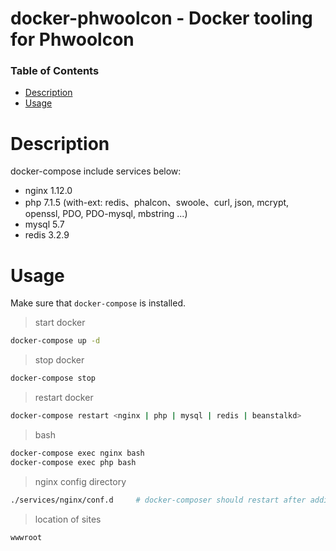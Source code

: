 # docker-phwoolcon - Docker tooling for Phwoolcon


### Table of Contents

* [Description](#description)
* [Usage](#usage)

Description
===========

docker-compose include services below:

* nginx 1.12.0
* php 7.1.5 (with-ext: redis、phalcon、swoole、curl, json, mcrypt, openssl, PDO, PDO-mysql, mbstring ...)
* mysql 5.7
* redis 3.2.9

Usage
=====

Make sure that `docker-compose` is installed.

> start docker

```bash
docker-compose up -d
```

> stop docker

```bash
docker-compose stop
```

> restart docker

```bash
docker-compose restart <nginx | php | mysql | redis | beanstalkd>
```

> bash

```bash
docker-compose exec nginx bash
docker-compose exec php bash
```

> nginx config directory

```bash
./services/nginx/conf.d     # docker-composer should restart after adding new config 
```

> location of sites

```bash
wwwroot
```
